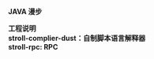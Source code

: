<strong>JAVA 漫步</string>

<strong>工程说明</string><br/>
stroll-complier-dust：自制脚本语言解释器 <br/>
stroll-rpc: RPC
